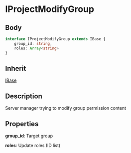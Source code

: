 # IProjectModifyGroup

## Body
```typescript
interface IProjectModifyGroup extends IBase {
    group_id: string,
    roles: Array<string>
}
```

## Inherit

[IBase](./../../base/IBase.md)

## Description

Server manager trying to modify group permission content

## Properties

**group_id**: Target group

**roles**: Update roles (ID list)